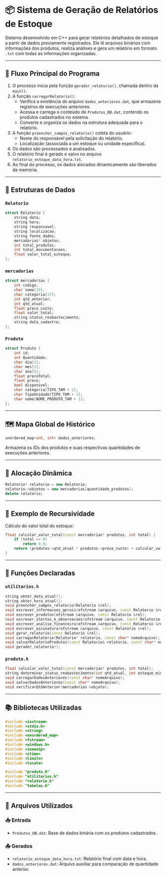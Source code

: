 # 📦 Sistema de Geração de Relatórios de Estoque

Sistema desenvolvido em C++ para gerar relatórios detalhados de estoque a partir de dados previamente registrados. Ele lê arquivos binários com informações dos produtos, realiza análises e gera um relatório em formato `.txt` com todas as informações organizadas.

---

## 🔄 Fluxo Principal do Programa

1. O processo inicia pela função `gerador_relatorio()`, chamada dentro da `main()`.
2. A função `carregarRelatorio()`:
   - Verifica a existência do arquivo `dados_anteriores.dat`, que armazena registros de execuções anteriores.
   - Acessa e carrega o conteúdo de `Produtos_DB.dat`, contendo os produtos cadastrados no sistema.
   - Converte e organiza os dados na estrutura adequada para o relatório.
3. A função `preencher_campos_relatorio()` coleta do usuário:
   - Nome do responsável pela solicitação do relatório.
   - Localização (associada a um estoque ou unidade específica).
4. Os dados são processados e analisados.
5. O relatório final é gerado e salvo no arquivo `relatorio_estoque_data_hora.txt`.
6. Ao final do processo, os dados alocados dinamicamente são liberados da memória.

---

## 🧱 Estruturas de Dados

### `Relatorio`
```cpp
struct Relatorio {
    string data;
    string hora;
    string responsavel;
    string localizacao;
    string fonte_dados;
    mercadorias* objetos;
    int total_produtos;
    int total_movimentacoes;
    float valor_total_estoque;
};
```

### `mercadorias`
```cpp
struct mercadorias {
    int codigo;
    char nome[33];
    char categoria[17];
    int qtd_anterior;
    int qtd_atual;
    float preco_custo;
    float valor_total;
    string status_reabastecimento;
    string data_cadastro;
};
```

### `Produto`
```cpp
struct Produto {
    int id;
    int Quantidade;
    char dia[3];
    char mes[3];
    char ano[5];
    float precoTotal;
    float preco;
    bool disponivel;
    char categoria[TIPO_TAM + 1];
    char TipoUnidade[TIPO_TAM + 1];
    char nome[NOME_PRODUTO_TAM + 1];
};
```

---

## 🗺️ Mapa Global de Histórico
```cpp
unordered_map<int, int> dados_anteriores;
```
Armazena os IDs dos produtos e suas respectivas quantidades de execuções anteriores.

---

## 💾 Alocação Dinâmica
```cpp
Relatorio* relatorio = new Relatorio;
relatorio->objetos = new mercadorias[quantidade_produtos];
delete relatorio;
```

---

## 🧮 Exemplo de Recursividade
Cálculo do valor total do estoque:
```cpp
float calcular_valor_total(const mercadorias* produtos, int total) {
    if (total == 0)
        return 0.0;
    return (produtos->qtd_atual * produtos->preco_custo) + calcular_valor_total(produtos + 1, total - 1);
}
```

---

## 📂 Funções Declaradas

### `utilitarios.h`
```cpp
string obter_data_atual();
string obter_hora_atual();
void preencher_campos_relatorio(Relatorio &rel);
void escrever_informacoes_gerais(ofstream &arquivo, const Relatorio &rel);
void escrever_produtos(ofstream &arquivo, const Relatorio &rel);
void escrever_alertas_e_observacoes(ofstream &arquivo, const Relatorio &rel);
void escrever_analise_financeira(ofstream &arquivo, const Relatorio &rel);
void escrever_assinatura(ofstream &arquivo, const Relatorio &rel);
void gerar_relatorio(const Relatorio &rel);
void carregarRelatorio(Relatorio* relatorio, const char* nomeArquivo);
void salvarRelatorioProdutos(const Relatorio& relatorio, const char* nomeArquivo);
void gerador_relatorio();
```

### `produto.h`
```cpp
float calcular_valor_total(const mercadorias* produtos, int total);
string determinar_status_reabastecimento(int qtd_atual, int estoque_minimo, int estoque_normal);
void carregarDadosAnteriores(const char* nomeArquivo);
void salvarDadosAnteriores(const char* nomeArquivo);
void verificarQtdAnterior(mercadorias &objeto);
```

---

## 📚 Bibliotecas Utilizadas
```cpp
#include <iostream>
#include <stdio.h>
#include <string>
#include <unordered_map>
#include <fstream>
#include <windows.h>
#include <iomanip>
#include <ctime>
#include <limits>
#include <locale>

#include "produto.h"
#include "utilitarios.h"
#include "relatorio.h"
#include "tabelas.h"
```

---

## 📁 Arquivos Utilizados

### 📥 Entrada
- `Produtos_DB.dat`: Base de dados binária com os produtos cadastrados.

### 📤 Gerados
- `relatorio_estoque_data_hora.txt`: Relatório final com data e hora.
- `dados_anteriores.dat`: Arquivo auxiliar para comparação de quantidade anterior.

